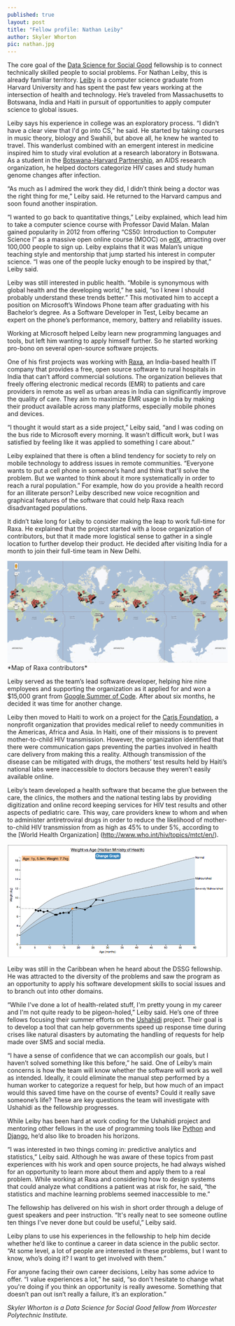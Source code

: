 ```yaml
---
published: true
layout: post
title: "Fellow profile: Nathan Leiby"
author: Skyler Whorton
pic: nathan.jpg
---
```


The core goal of the [Data Science for Social Good](http://www.dssg.io) fellowship is to connect technically skilled people to social problems. For Nathan Leiby, this is already familiar territory. [Leiby](http://www.nathanleiby.com/) is a computer science graduate from Harvard University and has spent the past few years working at the intersection of health and technology. He’s traveled from Massachusetts to Botswana, India and Haiti in pursuit of opportunities to apply computer science to global issues.
 
Leiby says his experience in college was an exploratory process. “I didn't have a clear view that I'd go into CS,” he said. He started by taking courses in music theory, biology and Swahili, but above all, he knew he wanted to travel. This wanderlust combined with an emergent interest in medicine inspired him to study viral evolution at a research laboratory in Botswana. As a student in the [Botswana-Harvard Partnership](http://www.hsph.harvard.edu/bhp/), an AIDS research organization, he helped doctors categorize HIV cases and study human genome changes after infection.
 
“As much as I admired the work they did, I didn’t think being a doctor was the right thing for me,” Leiby said. He returned to the Harvard campus and soon found another inspiration.
 
“I wanted to go back to quantitative things,” Leiby explained, which lead him to take a computer science course with Professor David Malan. Malan gained popularity in 2012 from offering “CS50: Introduction to Computer Science I” as a massive open online course (MOOC) on [edX](https://www.edx.org/), attracting over 100,000 people to sign up. Leiby explains that it was Malan’s unique teaching style and mentorship that jump started his interest in computer science. “I was one of the people lucky enough to be inspired by that,” Leiby said.
 
Leiby was still interested in public health. “Mobile is synonymous with global health and the developing world,” he said, “so I knew I should probably understand these trends better.” This motivated him to accept a position on Microsoft’s Windows Phone team after graduating with his Bachelor’s degree. As a Software Developer in Test, Leiby became an expert on the phone’s performance, memory, battery and reliability issues.
 
Working at Microsoft helped Leiby learn new programming languages and tools, but left him wanting to apply himself further. So he started working pro-bono on several open-source software projects.
 
One of his first projects was working with [Raxa](http://www.raxa.org/), an India-based health IT company that provides a free, open source software to rural hospitals in India that can’t afford commercial solutions. The organization believes that freely offering electronic medical records (EMR) to patients and care providers in remote as well as urban areas in India can significantly improve the quality of care. They aim to maximize EMR usage in India by making their product available across many platforms, especially mobile phones and devices.

“I thought it would start as a side project,” Leiby said, “and I was coding on the bus ride to Microsoft every morning. It wasn’t difficult work, but I was satisfied by feeling like it was applied to something I care about.”

Leiby explained that there is often a blind tendency for society to rely on mobile technology to address issues in remote communities. “Everyone wants to put a cell phone in someone’s hand and think that'll solve the problem. But we wanted to think about it more systematically in order to reach a rural population.” For example, how do you provide a health record for an illiterate person? Leiby described new voice recognition and graphical features of the software that could help Raxa reach disadvantaged populations.

It didn’t take long for Leiby to consider making the leap to work full-time for Raxa. He explained that the project started with a loose organization of contributors, but that it made more logistical sense to gather in a single location to further develop their product. He decided after visiting India for a month to join their full-time team in New Delhi.


<a href="http://raxa.org/content/map-raxa-contributors">
	<img src="/img/posts/raxa-contributors.png">
</a>
*Map of Raxa contributors*

Leiby served as the team’s lead software developer, helping hire nine employees and supporting the organization as it applied for and won a $15,000 grant from [Google Summer of Code](http://www.google-melange.com/gsoc/homepage/google/gsoc2013). After about six months, he decided it was time for another change.

Leiby then moved to Haiti to work on a project for the [Caris Foundation](http://www.carisfoundation.org/), a nonprofit organization that provides medical relief to needy communities in the Americas, Africa and Asia. In Haiti, one of their missions is to prevent mother-to-child HIV transmission. However, the organization identified that there were communication gaps preventing the parties involved in health care delivery from making this a reality. Although transmission of the disease can be mitigated with drugs, the mothers’ test results held by Haiti’s national labs were inaccessible to doctors because they weren’t easily available online. 

Leiby’s team developed a health software that became the glue between the care, the clinics, the mothers and the national testing labs by providing digitization and online record keeping services for HIV test results and other aspects of pediatric care. This way, care providers knew to whom and when to administer antiretroviral drugs in order to reduce the likelihood of mother-to-child HIV transmission from as high as 45% to under 5%, according to the [World Health Organization] (http://www.who.int/hiv/topics/mtct/en/).


<a href="http://nathanleiby.github.io/growthchart/">
	<img src="/img/posts/growth-chart.png">
</a>

Leiby was still in the Caribbean when he heard about the DSSG fellowship. He was attracted to the diversity of the problems and saw the program as an opportunity to apply his software development skills to social issues and to branch out into other domains.

“While I've done a lot of health-related stuff, I'm pretty young in my career and I'm not quite ready to be pigeon-holed,” Leiby said. He’s one of three fellows focusing their summer efforts on the [Ushahidi](/2013/07/15/ushahidi-machine-learning-for-human-rights.html) project. Their goal is to develop a tool that can help governments speed up response time during crises like natural disasters by automating the handling of requests for help made over SMS and social media.

“I have a sense of confidence that we can accomplish our goals, but I haven’t solved something like this before,” he said. One of Leiby’s main concerns is how the team will know whether the software will work as well as intended. Ideally, it could eliminate the manual step performed by a human worker to categorize a request for help, but how much of an impact would this saved time have on the course of events? Could it really save someone’s life? These are key questions the team will investigate with Ushahidi as the fellowship progresses.

While Leiby has been hard at work coding for the Ushahidi project and mentoring other fellows in the use of programming tools like [Python](http://www.python.org/) and [Django](https://www.djangoproject.com/), he’d also like to broaden his horizons.

“I was interested in two things coming in: predictive analytics and statistics,” Leiby said. Although he was aware of these topics from past experiences with his work and open source projects, he had always wished for an opportunity to learn more about them and apply them to a real problem. While working at Raxa and considering how to design systems that could analyze what conditions a patient was at risk for, he said, “the statistics and machine learning problems seemed inaccessible to me.”

The fellowship has delivered on his wish in short order through a deluge of guest speakers and peer instruction. “It's really neat to see someone outline ten things I've never done but could be useful,” Leiby said.
 
Leiby plans to use his experiences in the fellowship to help him decide whether he’d like to continue a career in data science in the public sector. “At some level, a lot of people are interested in these problems, but I want to know, who’s doing it? I want to get involved with them.”

For anyone facing their own career decisions, Leiby has some advice to offer. “I value experiences a lot,” he said, “so don't hesitate to change what you're doing if you think an opportunity is really awesome. Something that doesn’t pan out isn’t really a failure, it’s an exploration.”

*Skyler Whorton is a Data Science for Social Good fellow from Worcester Polytechnic Institute.*